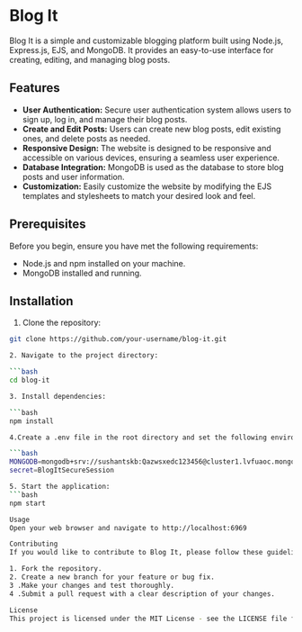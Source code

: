 # Blog It

Blog It is a simple and customizable blogging platform built using Node.js, Express.js, EJS, and MongoDB. It provides an easy-to-use interface for creating, editing, and managing blog posts.

## Features

- **User Authentication:** Secure user authentication system allows users to sign up, log in, and manage their blog posts.
- **Create and Edit Posts:** Users can create new blog posts, edit existing ones, and delete posts as needed.
- **Responsive Design:** The website is designed to be responsive and accessible on various devices, ensuring a seamless user experience.
- **Database Integration:** MongoDB is used as the database to store blog posts and user information.
- **Customization:** Easily customize the website by modifying the EJS templates and stylesheets to match your desired look and feel.

## Prerequisites

Before you begin, ensure you have met the following requirements:

- Node.js and npm installed on your machine.
- MongoDB installed and running.

## Installation

1. Clone the repository:

```bash
git clone https://github.com/your-username/blog-it.git

2. Navigate to the project directory:

```bash
cd blog-it

3. Install dependencies:

```bash
npm install

4.Create a .env file in the root directory and set the following environment variables:

```bash
MONGODB=mongodb+srv://sushantskb:Qazwsxedc123456@cluster1.lvfuaoc.mongodb.net/blogIt?retryWrites=true&w=majority
secret=BlogItSecureSession

5. Start the application:
```bash
npm start

Usage
Open your web browser and navigate to http://localhost:6969

Contributing
If you would like to contribute to Blog It, please follow these guidelines:

1. Fork the repository.
2. Create a new branch for your feature or bug fix.
3 .Make your changes and test thoroughly.
4 .Submit a pull request with a clear description of your changes.

License
This project is licensed under the MIT License - see the LICENSE file for details.